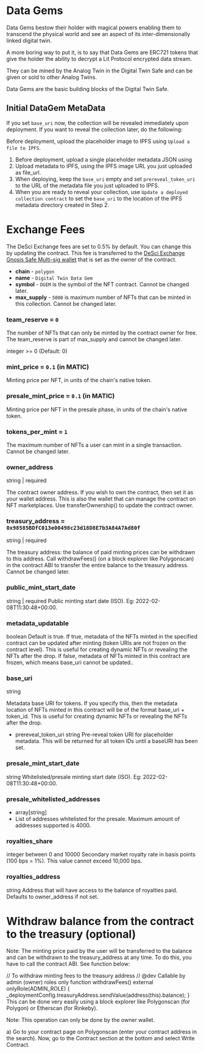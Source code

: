 # Data Gems

Data Gems bestow their holder with magical powers enabling them to transcend the physical world and see an aspect of 
its inter-dimensionally linked digital twin. 

A more boring way to put it, is to say that Data Gems are ERC721 tokens that give the holder the ability to decrypt 
a Lit Protocol encrypted data stream.

They can be mined by the Analog Twin in the Digital Twin Safe and can be given or sold to other Analog Twins.

Data Gems are the basic building blocks of the Digital Twin Safe.

## Initial DataGem MetaData

If you set `base_uri` now, the collection will be revealed immediately upon deployment. If you want to reveal the collection later, do the following:

Before deployment, upload the placeholder image to IPFS using `Upload a file to IPFS`.

1. Before deployment, upload a single placeholder metadata JSON using 
1. Upload metadata to IPFS, using the IPFS image URL you just uploaded as file_url.
1. When deploying, keep the `base_uri` empty and set `prereveal_token_uri` to the URL of the metadata file you just uploaded to IPFS.
1. When you are ready to reveal your collection, use `Update a deployed collection contract` to set the `base_uri` to the location of the IPFS metadata directory created in Step 2.

# Exchange Fees

The DeSci Exchange fees are set to 0.5% by default. You can change this by updating the contract. This fee is transferred 
to the [DeSci Exchange Gnosis Safe Multi-sig wallet](https://gnosis-safe.io/app/matic:0x98585BDfC013e00498c23d18D8E7b3A84A7Ad80f/home) that is set as the owner of the contract.


- **chain** - `polygon`
- **name** - `Digital Twin Data Gem`
- **symbol** - `DGEM` is the symbol of the NFT contract. Cannot be changed later.
- **max_supply** - `5000` is maximum number of NFTs that can be minted in this collection. Cannot be changed later.

### team_reserve = `0`

The number of NFTs that can only be minted by the contract owner for free. The team_reserve is part of max_supply and cannot be changed later.

integer >= 0 (Default: 0)

### mint_price = `0.1` (in MATIC)

Minting price per NFT, in units of the chain's native token.

### presale_mint_price = `0.1` (in MATIC)

Minting price per NFT in the presale phase, in units of the chain's native token.

### tokens_per_mint = `1`

The maximum number of NFTs a user can mint in a single transaction. Cannot be changed later.

### owner_address
string | required

The contract owner address. If you wish to own the contract, then set it as your wallet address. This is also the wallet that can manage the contract on NFT marketplaces. Use transferOwnership() to update the contract owner.

### treasury_address = `0x98585BDfC013e00498c23d18D8E7b3A84A7Ad80f`

string | required

The treasury address: the balance of paid minting prices can be withdrawn to this address. Call withdrawFees() (on a block explorer like Polygonscan) in the contract ABI to transfer the entire balance to the treasury address. Cannot be changed later.

### public_mint_start_date
string | required
Public minting start date (ISO). Eg: 2022-02-08T11:30:48+00:00.

### metadata_updatable
boolean
Default is true. If true, metadata of the NFTs minted in the specified contract can be updated after minting (token URIs are not frozen on the contract level). This is useful for creating dynamic NFTs or revealing the NFTs after the drop. If false, metadata of NFTs minted in this contract are frozen, which means base_uri cannot be updated..

### base_uri
string

Metadata base URI for tokens. If you specify this, then the metadata location of NFTs minted in this contract will be of the format base_uri + token_id. This is useful for creating dynamic NFTs or revealing the NFTs after the drop.

- prereveal_token_uri
string
Pre-reveal token URI for placeholder metadata. This will be returned for all token IDs until a baseURI has been set.

### presale_mint_start_date
string
Whitelisted/presale minting start date (ISO). Eg: 2022-02-08T11:30:48+00:00.

### presale_whitelisted_addresses
 - array[string]
 - List of addresses whitelisted for the presale. Maximum amount of addresses supported is 4000.

### royalties_share
integer between 0 and 10000
Secondary market royalty rate in basis points (100 bps = 1%). This value cannot exceed 10,000 bps.

### royalties_address
string
Address that will have access to the balance of royalties paid. Defaults to owner_address if not set.


# Withdraw balance from the contract to the treasury (optional)

Note: The minting price paid by the user will be transferred to the balance and can be withdrawn to the treasury_address at any time. To do this, you have to call the contract ABI. See function below:

// To withdraw minting fees to the treasury address
// @dev Callable by admin (owner) roles only
function withdrawFees() external onlyRole(ADMIN_ROLE) {
    _deploymentConfig.treasuryAddress.sendValue(address(this).balance);
}
This can be done very easily using a block explorer like Polygonscan (for Polygon) or Etherscan (for Rinkeby).

Note: This operation can only be done by the owner wallet.

a) Go to your contract page on Polygonscan (enter your contract address in the search). Now, go to the Contract section at the bottom and select Write Contract.
